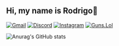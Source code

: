 ## Hi, my name is Rodrigo👋

[![Gmail](https://img.shields.io/badge/Gmail-D14836?style=for-the-badge&logo=gmail&logoColor=white)](https://google.com)
[![Discord](https://img.shields.io/badge/Discord-7289DA?style=for-the-badge&logo=discord&logoColor=white)](https://invite/1haterdrigo) 
[![Instagram](https://img.shields.io/badge/Instagram-E4405F?style=for-the-badge&logo=instagram&logoColor=white)](https://instagram.com/drigomatts/)
[![Guns.Lol](https://img.shields.io/website-up-down-green-red/http/monip.org.svg)](https://guns.lol/1blendxsz)

![Anurag's GitHub stats](https://github-readme-stats.vercel.app/api?username=anuraghazra&hide=contribs,prs)


